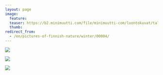```yaml
---
layout: page
image:
  feature:
  teaser: https://b2.minimuutti.com/file/minimuutti-com/luontokuvat/talvi/20130119_154909-245px.jpg
  thumb:
redirect_from:
  - /en/pictures-of-finnish-nature/winter/00004/
---
```


![](https://b2.minimuutti.com/file/minimuutti-com/luontokuvat/talvi/20130119_155655-800px.jpg)

![](https://b2.minimuutti.com/file/minimuutti-com/luontokuvat/talvi/20130119_154909-800px.jpg)

![](https://b2.minimuutti.com/file/minimuutti-com/luontokuvat/talvi/20130119_154625-800px.jpg)
